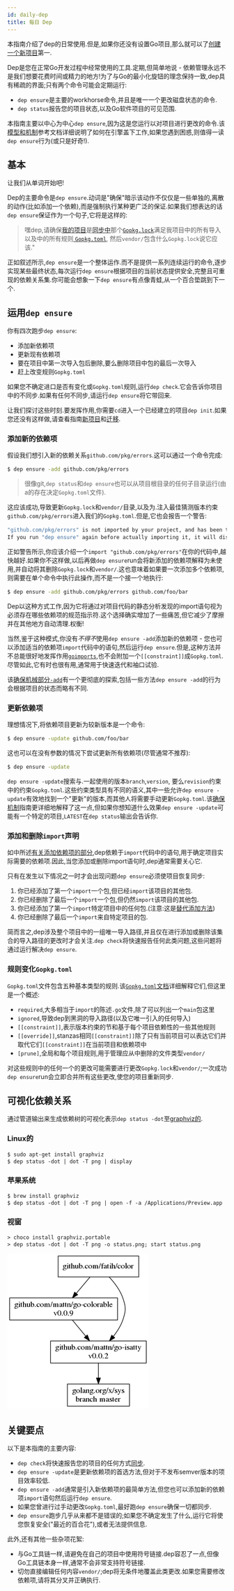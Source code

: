 ```yaml
---
id: daily-dep
title: 每日 Dep
---
```

本指南介绍了dep的日常使用.但是,如果你还没有设置Go项目,那么就可以了[创建一个新项目](new-project.md)第一.

Dep是您在正常Go开发过程中经常使用的工具.定期,但简单地说 - 依赖管理永远不是我们想要花费时间或精力的地方!为了与Go的最小化旋钮的理念保持一致,dep具有稀疏的界面;只有两个命令可能会定期运行:

-   `dep ensure`是主要的workhorse命令,并且是唯一一个更改磁盘状态的命令.
-   `dep status`报告您的项目状态,以及Go软件项目的可见范围.

本指南主要以中心为中心`dep ensure`,因为这是您运行以对项目进行更改的命令.该[模型和机制](ensure-mechanics.md)参考文档详细说明了如何在引擎盖下工作,如果您遇到困惑,则值得一读`dep ensure`行为(或只是好奇!).

## 基本

让我们从单词开始吧!

Dep的主要命令是`dep ensure`.动词是"确保"暗示该动作不仅仅是一些单独的,离散的动作(比如添加一个依赖),而是强制执行某种更广泛的保证.如果我们想表达的话`dep ensure`保证作为一个句子,它将是这样的:

> 嘿dep,请确保[我的项目](glossary.md#current-project)是[同步中](glossary.md#sync)那个[`Gopkg.lock`](Gopkg.lock.md)满足我项目中的所有导入以及中的所有规则[ `Gopkg.toml`](Gopkg.toml.md), 然后`vendor/`包含什么`Gopkg.lock`说它应该."

正如叙述所示,`dep ensure`是一个整体运作.而不是提供一系列连续运行的命令,逐步实现某些最终状态,每次运行`dep ensure`根据项目的当前状态提供安全,完整且可重现的依赖关系集.你可能会想象一下`dep ensure`有点像青蛙,从一个百合垫跳到下一个.

## 运用`dep ensure`

你有四次跑步`dep ensure`:

-   添加新依赖项
-   更新现有依赖项
-   要在项目中第一次导入包后删除,要么删除项目中包的最后一次导入
-   赶上改变规则`Gopkg.toml`

如果您不确定进口是否有变化或`Gopkg.toml`规则,运行`dep check`.它会告诉你项目中的不同步.如果有任何不同步,请运行`dep ensure`将它带回来.

让我们探讨这些时刻.要发挥作用,你需要`cd`进入一个已经建立的项目`dep init`.如果您还没有这样做,请查看指南[新项目](new-project.md)和[迁移](migrating.md).

### 添加新的依赖项

假设我们想引入新的依赖关系`github.com/pkg/errors`.这可以通过一个命令完成:

```bash
$ dep ensure -add github.com/pkg/errors
```

> 很像git,`dep status`和`dep ensure`也可以从项目根目录的任何子目录运行(由a的存在决定`Gopkg.toml`文件).

这应该成功,导致更新`Gopkg.lock`和`vendor/`目录,以及为.注入最佳猜测版本约束`github.com/pkg/errors`进入我们的`Gopkg.toml`.但是,它也会报告一个警告:

```bash
"github.com/pkg/errors" is not imported by your project, and has been temporarily added to Gopkg.lock and vendor/.
If you run "dep ensure" again before actually importing it, it will disappear from Gopkg.lock and vendor/.
```

正如警告所示,你应该介绍一个`import "github.com/pkg/errors"`在你的代码中,越快越好.如果你不这样做,以后再做`dep ensure`run会将新添加的依赖项解释为未使用,并自动将其删除`Gopkg.lock`和`vendor/`.这也意味着如果要一次添加多个依赖项,则需要在单个命令中执行此操作,而不是一个接一个地执行:

```bash
$ dep ensure -add github.com/pkg/errors github.com/foo/bar
```

Dep以这种方式工作,因为它将通过对项目代码的静态分析发现的import语句视为必须存在哪些依赖项的规范指示符.这个选择确实增加了一些痛苦,但它减少了摩擦并在其他地方自动清理.权衡!

当然,鉴于这种模式,你没有*不得不*使用`dep ensure -add`添加新的依赖项 - 您也可以添加适当的依赖项`import`代码中的语句,然后运行`dep ensure`.但是,这种方法并不总能很好地发挥作用[`goimports`](https://godoc.org/golang.org/x/tools/cmd/goimports),也不会附加一个`[[constraint]]`成`Gopkg.toml`.尽管如此,它有时也很有用,通常用于快速迭代和袖口试验.

该[确保机械部分`-add`](ensure-mechanics.md#add)有一个更彻底的探索,包括一些方法`dep ensure -add`的行为会根据项目的状态而略有不同.

### 更新依赖项

理想情况下,将依赖项目更新为较新版本是一个命令:

```bash
$ dep ensure -update github.com/foo/bar
```

这也可以在没有参数的情况下尝试更新所有依赖项(尽管通常不推荐):

```bash
$ dep ensure -update
```

`dep ensure -update`搜索与.一起使用的版本`branch`,`version`, 要么`revision`约束中的约束`Gopkg.toml`.这些约束类型具有不同的语义,其中一些允许`dep ensure -update`有效地找到一个"更新"的版本,而其他人将需要手动更新`Gopkg.toml`.该[确保机制](ensure-mechanics.md#update-and-constraint-types)指南更详细地解释了这一点,但如果你想知道什么效果`dep ensure -update`可能有一个特定的项目,`LATEST`在`dep status`输出会告诉你.

### 添加和删​​除`import`声明

如中所述[有关添加依赖项的部分](#adding-a-new-dependency),dep依赖于`import`代码中的语句,用于确定项目实际需要的依赖项.因此,当您添加或删除import语句时,dep通常需要关心它.

只有在发生以下情况之一时才会出现问题`dep ensure`必须使项目恢复同步:

1.  你已经添加了第一个`import`一个包,但已经`import`该项目的其他包.
2.  你已经删除了最后一个`import`一个包,但仍然`import`该项目的其他包.
3.  你已经添加了第一个`import`特定项目中的任何包.(注意:这是[替代添加方法](#adding-a-new-dependency))
4.  你已经删除了最后一个`import`来自特定项目的包.

简而言之,dep涉及整个项目中的一组唯一导入路径,并且仅在进行添加或删除该集合的导入路径的更改时才会关注.`dep check`将快速报告任何此类问题,这些问题将通过运行解决`dep ensure`.

### 规则变化`Gopkg.toml`

`Gopkg.toml`文件包含五种基本类型的规则.该[`Gopkg.toml`文档](Gopkg.toml.md)详细解释它们,但这里是一个概述:

-   `required`,大多相当于`import`的陈述`.go`文件,除了可以列出一个`main`包这里
-   `ignored`,导致dep到黑洞的导入路径(以及它唯一引入的任何导入)
-   `[[constraint]]`,表示版本约束的节和基于每个项目依赖性的一些其他规则
-   `[[override]]`,stanzas相同`[[constraint]]`除了只有当前项目可以表达它们并取代它们`[[constraint]]`在当前项目和依赖项中
-   `[prune]`,全局和每个项目规则,用于管理应从中删除的文件类型`vendor/`

对这些规则中的任何一个的更改可能需要进行更改`Gopkg.lock`和`vendor/`;一次成功`dep ensure`run会立即合并所有这些更改,使您的项目重新同步.

## 可视化依赖关系

通过管道输出来生成依赖树的可视化表示`dep status -dot`至[graphviz的](http://www.graphviz.org/).

### Linux的

```
$ sudo apt-get install graphviz
$ dep status -dot | dot -T png | display
```

### 苹果系统

```
$ brew install graphviz
$ dep status -dot | dot -T png | open -f -a /Applications/Preview.app
```

### 视窗

```
> choco install graphviz.portable
> dep status -dot | dot -T png -o status.png; start status.png
```

![status graph](assets/StatusGraph.png)

## 关键要点

以下是本指南的主要内容:

-   `dep check`将快速报告您的项目的任何方式[同步](glossary.md#sync).
-   `dep ensure -update`是更新依赖项的首选方法,但对于不发布semver版本的项目效率较低.
-   `dep ensure -add`通常是引入新依赖项的最简单方法,但您也可以添加新的依赖项`import`语句然后运行`dep ensure`.
-   如果您曾进行过手动更改`Gopkg.toml`,最好跑`dep ensure`确保一切都同步.
-   `dep ensure`跑步几乎从来都不是错误的;如果您不确定发生了什么,运行它将使您恢复安全("最近的百合花"),或者无法提供信息.

此外,还有其他一些杂项花絮:

-   与Go工具链一样,请避免在自己的项目中使用符号链接.dep容忍了一点,但像Go工具链本身一样,通常不会非常支持符号链接.
-   切勿直接编辑任何内容`vendor/`;dep将无条件地覆盖此类更改.如果您需要修改依赖项,请将其分叉并正确执行.
